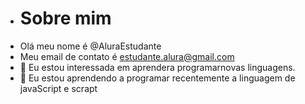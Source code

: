 - # Sobre mim
- Olá meu nome é @AluraEstudante
- Meu email de contato é estudante.alura@gmail.com
- 👀 Eu estou interessada em aprendera programarnovas linguagens.
- 🌱 Eu estou aprendendo a programar recentemente a linguagem de javaScript e scrapt


<!---
emykgkgkg/emykgkgkg is a ✨ special ✨ repository because its `README.md` (this file) appears on your GitHub profile.
You can click the Preview link to take a look at your changes.
--->
